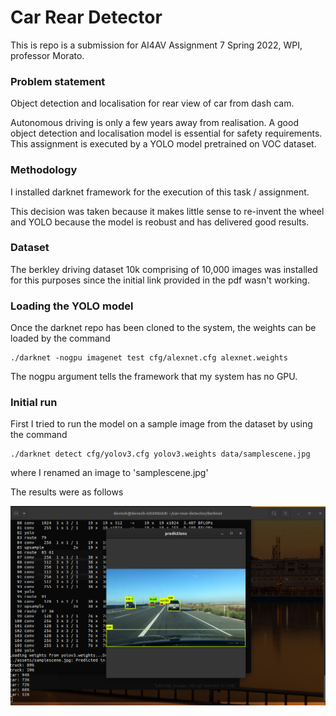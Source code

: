# Car Rear Detector


This is repo is a submission for AI4AV Assignment 7 Spring 2022, WPI, professor Morato.



### Problem statement

Object detection and localisation for rear view of car from dash cam.

Autonomous driving is only a few years away from realisation. A good object detection and localisation model is essential for safety requirements. This assignment is executed by a YOLO model pretrained on VOC dataset.



### Methodology 

I installed darknet framework for the execution of this task / assignment. 

This decision was taken because it makes little sense to re-invent the wheel and YOLO because the model is reobust and has delivered good results.


### Dataset 

The berkley driving dataset 10k comprising of 10,000 images was installed for this purposes since the initial link provided in the pdf wasn't working.


### Loading the YOLO model

Once the darknet repo has been cloned to the system, the weights can be loaded by the command

``` 
./darknet -nogpu imagenet test cfg/alexnet.cfg alexnet.weights

```

The nogpu argument tells the framework that my system has no GPU. 


### Initial run

First I tried to run the model on a sample image from the dataset by using the command 


``` 
./darknet detect cfg/yolov3.cfg yolov3.weights data/samplescene.jpg
```

where I renamed an image to 'samplescene.jpg' 

The results were as follows

![sample detect](https://raw.githubusercontent.com/deveshdatwani/car-rear-detector/main/assets/sampledetect.png)
